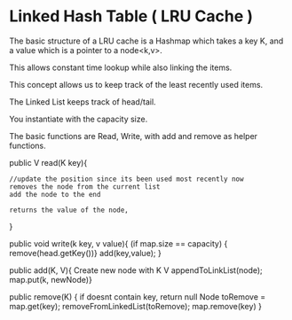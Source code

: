 # Linked Hash Table ( LRU Cache )

The basic structure of a LRU cache is a Hashmap which takes a key K, and a value which is a pointer to a node<k,v>.

This allows constant time lookup while also linking the items.

This concept allows us to keep track of the least recently used items.

The Linked List keeps track of head/tail.

You instantiate with the capacity size.

The basic functions are Read, Write, with add and remove as helper functions.

public V read(K key){

    //update the position since its been used most recently now
    removes the node from the current list
    add the node to the end

    returns the value of the node,
}

public void write(k key, v value){
    (if map.size == capacity) { remove(head.getKey())}
    add(key,value);
}

public add(K, V){
     Create new node with K V
     appendToLinkList(node);
     map.put(k, newNode)}

public remove(K) {
  if doesnt contain key, return null
  Node toRemove = map.get(key);
  removeFromLinkedList(toRemove);
  map.remove(key)
}

